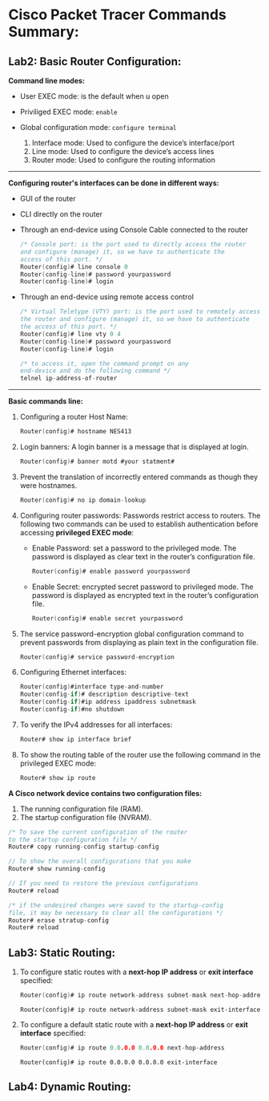 # Cisco Packet Tracer Commands Summary:

## Lab2: Basic Router Configuration:

**Command line modes:**
- User EXEC mode: is the default when u open
- Priviliged EXEC mode: `enable`
- Global configuration mode: `configure terminal`

    1. Interface mode: Used to configure the device’s interface/port
    2. Line mode: Used to configure the device’s access lines
    3. Router mode: Used to configure the routing information

---

**Configuring router's interfaces can be done in different ways:**
- GUI of the router
- CLI directly on the router
- Through an end-device using Console Cable connected to the router

    ```c
    /* Console port: is the port used to directly access the router
    and configure (manage) it, so we have to authenticate the
    access of this port. */
    Router(config)# line console 0
    Router(config-line)# password yourpassword
    Router(config-line)# login
    ```
- Through an end-device using remote access control
    ```c
    /* Virtual Teletype (VTY) port: is the port used to remotely access
    the router and configure (manage) it, so we have to authenticate
    the access of this port. */
    Router(config)# line vty 0 4
    Router(config-line)# password yourpassword
    Router(config-line)# login
    ```
    ```c
    /* to access it, open the command prompt on any
    end-device and do the following command */
    telnel ip-address-of-router
    ```
---

**Basic commands line:**
1. Configuring a router Host Name:
    ```c
    Router(config)# hostname NES413
    ```

2. Login banners: A login banner is a message that is displayed at login.
    ```c
    Router(config)# banner motd #your statment#
    ```

3. Prevent the translation of incorrectly entered commands as though they
were hostnames.
    ```c
    Router(config)# no ip domain-lookup
    ```

4. Configuring router passwords: Passwords restrict access to routers. The following two commands can be used to establish authentication
before accessing **privileged EXEC mode**:

    - Enable Password: set a password to the privileged mode. The password is displayed as clear text in the router’s configuration file.
        ```c
        Router(config)# enable password yourpassword
        ```

    - Enable Secret: encrypted secret password to privileged mode. The password is displayed as encrypted text in the router’s configuration file.
        ```c
        Router(config)# enable secret yourpassword
        ```

5. The service password-encryption global configuration command to prevent passwords from displaying as plain text in the configuration file.
    ```c
    Router(config)# service password-encryption
    ````

6. Configuring Ethernet interfaces:
    ```c
    Router(config)#interface type-and-number
    Router(config-if)# description descriptive-text
    Router(config-if)#ip address ipaddress subnetmask
    Router(config-if)#no shutdown
    ```

7. To verify the IPv4 addresses for all interfaces:
    ```c
    Router# show ip interface brief
    ```

8. To show the routing table of the router use the following command in the privileged EXEC mode:
    ```c
    Router# show ip route
    ```

**A Cisco network device contains two configuration files:**
1) The running configuration file (RAM).
2) The startup configuration file (NVRAM).

```c
/* To save the current configuration of the router
to the startup configuration file */
Router# copy running-config startup-config

// To show the overall configurations that you make
Router# show running-config

// If you need to restore the previous configurations
Router# reload

/* if the undesired changes were saved to the startup-config
file, it may be necessary to clear all the configurations */
Router# erase stratup-config
Router# reload
```

## Lab3: Static Routing:

1) To configure static routes with a **next-hop IP address** or **exit interface** specified:
    ```c
    Router(config)# ip route network-address subnet-mask next-hop-address
    ```
    ```
    Router(config)# ip route network-address subnet-mask exit-interface
    ```

2) To configure a default static route with a **next-hop IP address** or **exit interface** specified:
    ```c
    Router(config)# ip route 0.0.0.0 0.0.0.0 next-hop-address
    ```
    ```
    Router(config)# ip route 0.0.0.0 0.0.0.0 exit-interface
    ```

## Lab4: Dynamic Routing: